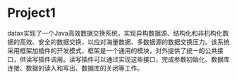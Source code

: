 # Project1
datax实现了一个Java高效数据交换系统，实现异构数据源、结构化和非机构化数据的高效、安全的数据交换，以应对海量数据、多数据源的数据交换压力。该系统采用框架加插件的开发模式，框架是一个通用的模块，对外提供了统一的公共接口，供读写插件调用。读写插件可以通过实现这些接口，完成参数初始化、数据库连接、数据的读入和写出、数据库的关闭等工作。
